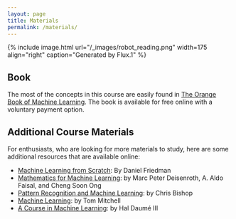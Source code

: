 ```yaml
---
layout: page
title: Materials
permalink: /materials/
---
```


{% include image.html url="/_images/robot_reading.png" width=175 align="right" caption="Generated by Flux.1" %}


## Book

The most of the concepts in this course are easily found in [The Orange Book of Machine Learning](https://leanpub.com/TOBoML). The book is available for free online with a voluntary payment option.
## Additional Course Materials

For enthusiasts, who are looking for more materials to study, here are some additional resources that are available online:
* [Machine Learning from Scratch](https://dafriedman97.github.io/mlbook/content/introduction.html): By Daniel Friedman
* [Mathematics for Machine Learning](https://mml-book.github.io): by Marc Peter Deisenroth, A. Aldo Faisal, and Cheng Soon Ong
* [Pattern Recognition and Machine Learning](https://www.microsoft.com/en-us/research/publication/pattern-recognition-machine-learning/): by Chris Bishop
* [Machine Learning](https://www.cs.cmu.edu/~tom/mlbook.html): by Tom Mitchell
* [A Course in Machine Learning](http://ciml.info/): by Hal Daumé III